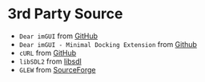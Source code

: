 # 3rd Party Source

- `Dear imGUI` from [GitHub](https://github.com/ocornut/imgui)
- `Dear imGUI - Minimal Docking Extension` from [Github](https://github.com/vassvik/imgui_docking_minimal)
- `cURL` from [GitHub](https://github.com/curl/curl)
- `libSDL2` from [libsdl](https://libsdl.org)
- `GLEW` from [SourceForge](http://glew.sourceforge.net/)